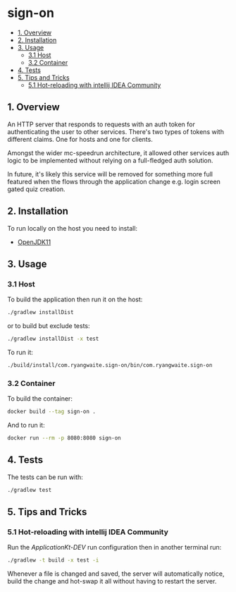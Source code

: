 # sign-on

- [1. Overview](#1-overview)
- [2. Installation](#2-installation)
- [3. Usage](#3-usage)
  - [3.1 Host](#31-host)
  - [3.2 Container](#32-container)
- [4. Tests](#4-tests)
- [5. Tips and Tricks](#5-tips-and-tricks)
  - [5.1 Hot-reloading with intellij IDEA Community](#51-hot-reloading-with-intellij-idea-community)

## 1. Overview
An HTTP server that responds to requests with an auth token for authenticating the user to other services. There's two types of tokens with different claims. One for hosts and one for clients.

Amongst the wider mc-speedrun architecture, it allowed other services auth logic to be implemented without relying on a full-fledged auth solution.

In future, it's likely this service will be removed for something more full featured when the flows through the application change e.g. login screen gated quiz creation.

## 2. Installation

To run locally on the host you need to install:
 - [OpenJDK11](https://openjdk.org/install/)


## 3. Usage

### 3.1 Host

To build the application then run it on the host:
```bash
./gradlew installDist
```
or to build but exclude tests:
```bash
./gradlew installDist -x test
```

To run it:
```bash
./build/install/com.ryangwaite.sign-on/bin/com.ryangwaite.sign-on
```

### 3.2 Container

To build the container:
```bash
docker build --tag sign-on .
```

And to run it:
```bash
docker run --rm -p 8080:8080 sign-on
```

## 4. Tests
The tests can be run with:
```bash
./gradlew test
```

## 5. Tips and Tricks
### 5.1 Hot-reloading with intellij IDEA Community

Run the *ApplicationKt-DEV* run configuration then in another terminal run:
```bash
./gradlew -t build -x test -i
```

Whenever a file is changed and saved, the server will automatically notice, build the change and hot-swap it all without having to restart the server.
